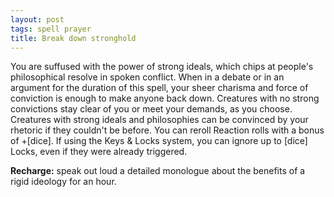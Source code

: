 ```yaml
---
layout: post
tags: spell prayer
title: Break down stronghold
---
```

You are suffused with the power of strong ideals, which chips at people's philosophical resolve in spoken conflict. When in a debate or in an argument for the duration of this spell, your sheer charisma and force of conviction is enough to make anyone back down. Creatures with no strong convictions stay clear of you or meet your demands, as you choose. Creatures with strong ideals and philosophies can be convinced by your rhetoric if they couldn't be before. You can reroll Reaction rolls with a bonus of +[dice]. If using the Keys & Locks system, you can ignore up to [dice] Locks, even if they were already triggered.

<b>Recharge:</b> speak out loud a detailed monologue about the benefits of a rigid ideology for an hour.
